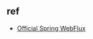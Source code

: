
## ref
+ [Official Spring WebFlux](https://docs.spring.io/spring/docs/current/spring-framework-reference/web-reactive.html)